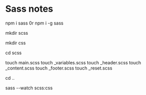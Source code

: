 # Sass notes

npm i sass 0r npm i -g sass

mkdir scss

mkdir css

cd scss

touch main.scss
touch _variables.scss
touch _header.scss
touch _content.scss
touch _footer.scss
touch _reset.scss

cd ..

sass --watch scss:css